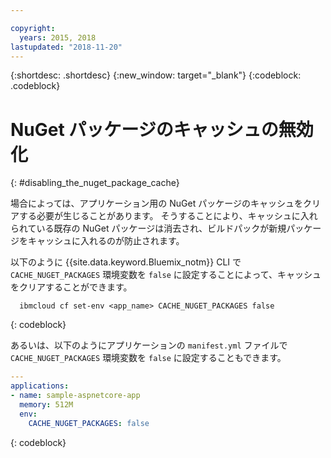 ```yaml
---

copyright:
  years: 2015, 2018
lastupdated: "2018-11-20"
---
```


{:shortdesc: .shortdesc}
{:new_window: target="_blank"}
{:codeblock: .codeblock}

# NuGet パッケージのキャッシュの無効化
{: #disabling_the_nuget_package_cache}

場合によっては、アプリケーション用の NuGet パッケージのキャッシュをクリアする必要が生じることがあります。  そうすることにより、キャッシュに入れられている既存の NuGet パッケージは消去され、ビルドパックが新規パッケージをキャッシュに入れるのが防止されます。

以下のように {{site.data.keyword.Bluemix_notm}} CLI で `CACHE_NUGET_PACKAGES` 環境変数を `false` に設定することによって、キャッシュをクリアすることができます。

```shell
  ibmcloud cf set-env <app_name> CACHE_NUGET_PACKAGES false
```
{: codeblock}

あるいは、以下のようにアプリケーションの `manifest.yml` ファイルで `CACHE_NUGET_PACKAGES` 環境変数を `false` に設定することもできます。

```yml
---
applications:
- name: sample-aspnetcore-app
  memory: 512M
  env:
    CACHE_NUGET_PACKAGES: false
```
{: codeblock}
